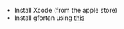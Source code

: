 
  - Install Xcode (from the apple store)
  - Install gfortan using [this](https://github.com/fxcoudert/gfortran-for-macOS/releases)

